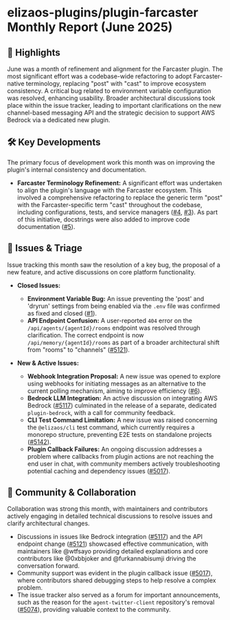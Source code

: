 # elizaos-plugins/plugin-farcaster Monthly Report (June 2025)

## 🚀 Highlights
June was a month of refinement and alignment for the Farcaster plugin. The most significant effort was a codebase-wide refactoring to adopt Farcaster-native terminology, replacing "post" with "cast" to improve ecosystem consistency. A critical bug related to environment variable configuration was resolved, enhancing usability. Broader architectural discussions took place within the issue tracker, leading to important clarifications on the new channel-based messaging API and the strategic decision to support AWS Bedrock via a dedicated new plugin.

## 🛠️ Key Developments
The primary focus of development work this month was on improving the plugin's internal consistency and documentation.

-   **Farcaster Terminology Refinement:** A significant effort was undertaken to align the plugin's language with the Farcaster ecosystem. This involved a comprehensive refactoring to replace the generic term "post" with the Farcaster-specific term "cast" throughout the codebase, including configurations, tests, and service managers ([#4](https://github.com/elizaos-plugins/plugin-farcaster/pull/4), [#3](https://github.com/elizaos-plugins/plugin-farcaster/pull/3)). As part of this initiative, docstrings were also added to improve code documentation ([#5](https://github.com/elizaos-plugins/plugin-farcaster/pull/5)).

## 🐛 Issues & Triage
Issue tracking this month saw the resolution of a key bug, the proposal of a new feature, and active discussions on core platform functionality.

-   **Closed Issues:**
    -   **Environment Variable Bug:** An issue preventing the 'post' and 'dryrun' settings from being enabled via the `.env` file was confirmed as fixed and closed ([#1](https://github.com/elizaos-plugins/plugin-farcaster/issues/1)).
    -   **API Endpoint Confusion:** A user-reported `404` error on the `/api/agents/{agentId}/rooms` endpoint was resolved through clarification. The correct endpoint is now `/api/memory/{agentId}/rooms` as part of a broader architectural shift from "rooms" to "channels" ([#5121](https://github.com/elizaos-plugins/plugin-farcaster/issues/5121)).

-   **New & Active Issues:**
    -   **Webhook Integration Proposal:** A new issue was opened to explore using webhooks for initiating messages as an alternative to the current polling mechanism, aiming to improve efficiency ([#6](https://github.com/elizaos-plugins/plugin-farcaster/issues/6)).
    -   **Bedrock LLM Integration:** An active discussion on integrating AWS Bedrock ([#5117](https://github.com/elizaos-plugins/plugin-farcaster/issues/5117)) culminated in the release of a separate, dedicated `plugin-bedrock`, with a call for community feedback.
    -   **CLI Test Command Limitation:** A new issue was raised concerning the `@elizaos/cli` test command, which currently requires a monorepo structure, preventing E2E tests on standalone projects ([#5142](https://github.com/elizaos-plugins/plugin-farcaster/issues/5142)).
    -   **Plugin Callback Failures:** An ongoing discussion addresses a problem where callbacks from plugin actions are not reaching the end user in chat, with community members actively troubleshooting potential caching and dependency issues ([#5017](https://github.com/elizaos-plugins/plugin-farcaster/issues/5017)).

## 💬 Community & Collaboration
Collaboration was strong this month, with maintainers and contributors actively engaging in detailed technical discussions to resolve issues and clarify architectural changes.

-   Discussions in issues like Bedrock integration ([#5117](https://github.com/elizaos-plugins/plugin-farcaster/issues/5117)) and the API endpoint change ([#5121](https://github.com/elizaos-plugins/plugin-farcaster/issues/5121)) showcased effective communication, with maintainers like @wtfsayo providing detailed explanations and core contributors like @0xbbjoker and @furkannabisumji driving the conversation forward.
-   Community support was evident in the plugin callback issue ([#5017](https://github.com/elizaos-plugins/plugin-farcaster/issues/5017)), where contributors shared debugging steps to help resolve a complex problem.
-   The issue tracker also served as a forum for important announcements, such as the reason for the `agent-twitter-client` repository's removal ([#5074](https://github.com/elizaos-plugins/plugin-farcaster/issues/5074)), providing valuable context to the community.